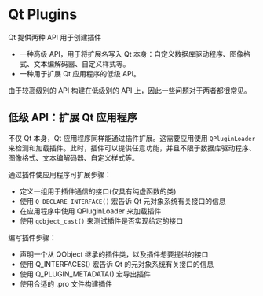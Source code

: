 # Qt Plugins

Qt 提供两种 API 用于创建插件
- 一种高级 API，用于将扩展名写入 Qt 本身：自定义数据库驱动程序、图像格式、文本编解码器、自定义样式等。
- 一种用于扩展 Qt 应用程序的低级 API。

由于较高级别的 API 构建在低级别的 API 上，因此一些问题对于两者都很常见。

## 低级 API：扩展 Qt 应用程序
不仅 Qt 本身，Qt 应用程序同样能通过插件扩展。这需要应用使用 `QPluginLoader` 来检测和加载插件。此时，插件可以提供任意功能，并且不限于数据库驱动程序、图像格式、文本编解码器、自定义样式等。

通过插件使应用程序可扩展步骤：
- 定义一组用于插件通信的接口(仅具有纯虚函数的类)
- 使用 `Q_DECLARE_INTERFACE()` 宏告诉 Qt 元对象系统有关接口的信息
- 在应用程序中使用 QPluginLoader 来加载插件
- 使用 `qobject_cast()` 来测试插件是否实现给定的接口

编写插件步骤：
- 声明一个从 QObject 继承的插件类，以及插件想要提供的接口
- 使用 Q_INTERFACES() 宏告诉 Qt 的元对象系统有关接口的信息
- 使用 Q_PLUGIN_METADATA() 宏导出插件
- 使用合适的 .pro 文件构建插件
